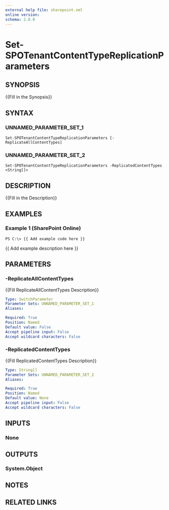 ```yaml
---
external help file: sharepoint.xml
online version: 
schema: 2.0.0
---
```


# Set-SPOTenantContentTypeReplicationParameters

## SYNOPSIS
{{Fill in the Synopsis}}

## SYNTAX

### UNNAMED_PARAMETER_SET_1
```
Set-SPOTenantContentTypeReplicationParameters [-ReplicateAllContentTypes]
```

### UNNAMED_PARAMETER_SET_2
```
Set-SPOTenantContentTypeReplicationParameters -ReplicatedContentTypes <String[]>
```

## DESCRIPTION
{{Fill in the Description}}

## EXAMPLES

### Example 1 (SharePoint Online)
```
PS C:\> {{ Add example code here }}
```

{{ Add example description here }}

## PARAMETERS

### -ReplicateAllContentTypes
{{Fill ReplicateAllContentTypes Description}}

```yaml
Type: SwitchParameter
Parameter Sets: UNNAMED_PARAMETER_SET_1
Aliases: 

Required: True
Position: Named
Default value: False
Accept pipeline input: False
Accept wildcard characters: False
```

### -ReplicatedContentTypes
{{Fill ReplicatedContentTypes Description}}

```yaml
Type: String[]
Parameter Sets: UNNAMED_PARAMETER_SET_2
Aliases: 

Required: True
Position: Named
Default value: None
Accept pipeline input: False
Accept wildcard characters: False
```

## INPUTS

### None

## OUTPUTS

### System.Object

## NOTES

## RELATED LINKS

